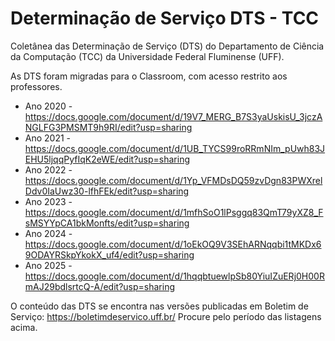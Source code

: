 # Determinação de Serviço DTS - TCC

Coletânea das Determinação de Serviço (DTS) do Departamento de Ciência da Computação (TCC) da Universidade Federal Fluminense (UFF).

As DTS foram migradas para o Classroom, com acesso restrito aos professores.

- Ano 2020 - https://docs.google.com/document/d/19V7_MERG_B7S3yaUskisU_3jczANGLFG3PMSMT9h9RI/edit?usp=sharing
- Ano 2021 - https://docs.google.com/document/d/1UB_TYCS99roRRmNIm_pUwh83JEHU5ljqqPyfIqK2eWE/edit?usp=sharing
- Ano 2022 - https://docs.google.com/document/d/1Yp_VFMDsDQ59zvDgn83PWXrelDdv0IaUwz30-lfhFEk/edit?usp=sharing
- Ano 2023 - https://docs.google.com/document/d/1mfhSoO1lPsggq83QmT79yXZ8_FsMSYYpCA1bkMonfts/edit?usp=sharing
- Ano 2024 - https://docs.google.com/document/d/1oEkOQ9V3SEhARNqqbi1tMKDx69ODAYRSkpYkokX_uf4/edit?usp=sharing
- Ano 2025 - https://docs.google.com/document/d/1hqqbtuewlpSb80YiuIZuERj0H00RmAJ29bdlsrtcQ-A/edit?usp=sharing

O conteúdo das DTS se encontra nas versões publicadas em Boletim de Serviço: https://boletimdeservico.uff.br/
Procure pelo período das listagens acima.
